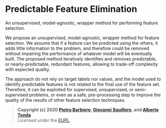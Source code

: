 # Predictable Feature Elimination

An unsupervised, model-agnostic, wrapper method for performing feature selection. 

We propose an unsupervised, model-agnostic, wrapper method for feature selection. We assume that if a feature can be predicted using the others, it adds little information to the problem, and therefore could be removed without impairing the performance of whatever model will be eventually built. The proposed method iteratively identifies and removes predictable, or nearly-predictable, redundant features, allowing to trade-off complexity with expected quality. 

The approach do not rely on target labels nor values, and the model used to identify predictable features is not related to the final use of the feature set. Therefore, it can be exploited for supervised, unsupervised, or semi-supervised problems, or even as a safe, pre-processing step to improve the quality of the results of other feature selection techniques.

> **Copyright (c) 2020 [Pietro Barbiero](https://github.com/pietrobarbiero), [Giovanni Squillero](https://github.com/squillero), and [Alberto Tonda](https://github.com/albertotonda)**  
> Licensed under the [EUPL](https://eupl.eu/).
